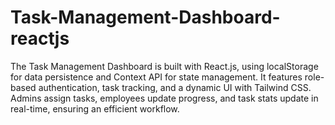 # Task-Management-Dashboard-reactjs
The Task Management Dashboard is built with React.js, using localStorage for data persistence and Context API for state management. It features role-based authentication, task tracking, and a dynamic UI with Tailwind CSS. Admins assign tasks, employees update progress, and task stats update in real-time, ensuring an efficient workflow.
